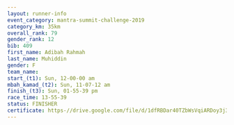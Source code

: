 ```yaml
---
layout: runner-info 
event_category: mantra-summit-challenge-2019 
category_km: 35km 
overall_rank: 79
gender_rank: 12
bib: 409
first_name: Adibah Rahmah
last_name: Muhiddin
gender: F
team_name: 
start_(t1): Sun, 12-00-00 am
mbah_kamad_(t2): Sun, 11-07-12 am
finish_(t3): Sun, 01-55-39 pm
race_time: 13-55-39
status: FINISHER
certificate: https-//drive.google.com/file/d/1dfRBDar40TZbWsVqiARDoy3j3-KWc-Mw/view?usp=sharing
---
```

